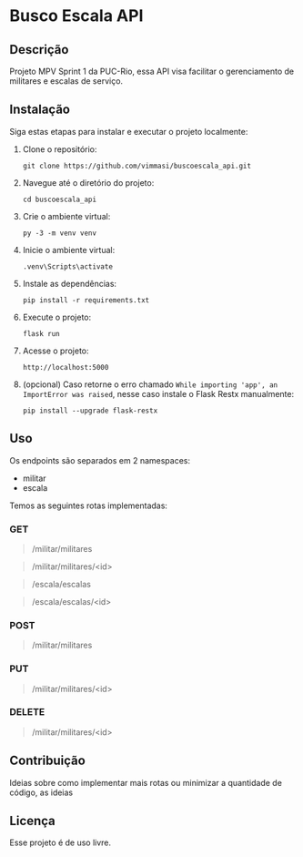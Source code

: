 # Busco Escala API

## Descrição

Projeto MPV Sprint 1 da PUC-Rio, essa API visa facilitar o gerenciamento de militares e escalas de serviço.

## Instalação

Siga estas etapas para instalar e executar o projeto localmente:

1. Clone o repositório:
    ```
    git clone https://github.com/vimmasi/buscoescala_api.git
    ```
2. Navegue até o diretório do projeto:
    ```
    cd buscoescala_api
    ```
3. Crie o ambiente virtual:
    ```
    py -3 -m venv venv
    ```
3. Inicie o ambiente virtual:
    ```
    .venv\Scripts\activate
    ```
4. Instale as dependências:
    ```
    pip install -r requirements.txt
    ```
5. Execute o projeto:
    ```
    flask run
    ```
6. Acesse o projeto:
    ```
    http://localhost:5000
    ```
7. (opcional) Caso retorne o erro chamado `While importing 'app', an ImportError was raised`, nesse caso instale o Flask Restx manualmente:
    ```
    pip install --upgrade flask-restx
    ```

## Uso

Os endpoints são separados em 2 namespaces:
- militar
- escala

Temos as seguintes rotas implementadas:

### GET 
> /militar/militares

> /militar/militares/\<id>

> /escala/escalas

> /escala/escalas/\<id>

### POST 
> /militar/militares

### PUT 
> /militar/militares/\<id>

### DELETE 
> /militar/militares/\<id>


## Contribuição

Ideias sobre como implementar mais rotas ou minimizar a quantidade de código, as ideias 

## Licença

Esse projeto é de uso livre.
